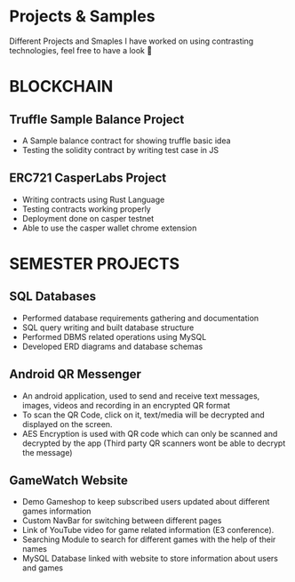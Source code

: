 # Projects & Samples
Different Projects and Smaples I have worked on using contrasting technologies, feel free to have a look :slightly_smiling_face:

# BLOCKCHAIN

## Truffle Sample Balance Project

* A Sample balance contract for showing truffle basic idea
* Testing the solidity contract by writing test case in JS

## ERC721 CasperLabs Project

* Writing contracts using Rust Language
* Testing contracts working properly
* Deployment done on casper testnet
* Able to use the casper wallet chrome extension 

# SEMESTER PROJECTS

## SQL Databases

* Performed database requirements gathering and documentation
* SQL query writing and built database structure
* Performed DBMS related operations using MySQL
* Developed ERD diagrams and database schemas

## Android QR Messenger

* An android application, used to send and receive text messages, images, videos and recording in an encrypted QR format
* To scan the QR Code, click on it, text/media will be decrypted and displayed on the screen.
* AES Encryption is used with QR code which can only be scanned and decrypted by the app (Third party QR scanners wont be able to decrypt the message)

## GameWatch Website

* Demo Gameshop to keep subscribed users updated about different games information
* Custom NavBar for switching between different pages
* Link of YouTube video for game related information (E3 conference).
* Searching Module to search for different games with the help of their names
* MySQL Database linked with website to store information about users and games